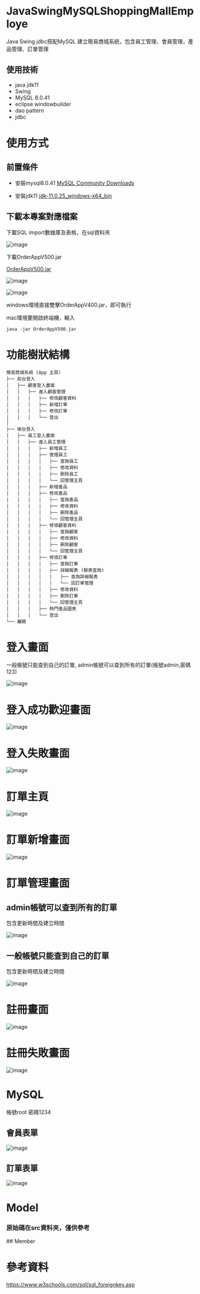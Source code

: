 # JavaSwingMySQLShoppingMallEmploye
Java Swing jdbc搭配MySQL 建立簡易商城系統，包含員工管理、會員管理，產品管理、訂單管理

## 使用技術
- java jdk11
- Swing
- MySQL 8.0.41
- eclipse windowbuilder
- dao pattern
- jdbc

# 使用方式

## 前置條件

- 安裝mysql8.0.41
[MySQL Community Downloads](https://dev.mysql.com/downloads/installer/)

- 安裝jdk11
[jdk-11.0.25_windows-x64_bin](https://www.oracle.com/tw/java/technologies/javase/jdk11-archive-downloads.html)

## 下載本專案對應檔案

下載SQL import數據庫及表格，在sql資料夾

![image](./images/20250209123204.jpg)

下載OrderAppV500.jar

[OrderAppV500.jar](https://github.com/IvesShe/JavaSwingMySQLShoppingMall/blob/main/OrderAppV400.jar)

![image](./images/20250209123255.jpg)

![image](./images/20250209125229.jpg)

windows環境直接雙擊OrderAppV400.jar，即可執行

mac環境要開啟終端機，輸入

```shell
java -jar OrderAppV500.jar
```

# 功能樹狀結構


```tree
簡易商城系統 (App 主頁)
├── 前台登入
│   ├── 顧客登入畫面
│   │   ├── 進入顧客管理
│   │   │   ├── 修改顧客資料
│   │   │   ├── 新增訂單
│   │   │   ├── 修改訂單
│   │   │   └── 登出
│
├── 後台登入
│   ├── 員工登入畫面
│   │   ├── 進入員工管理
│   │   │   ├── 新增員工
│   │   │   ├── 管理員工
│   │   │   │   ├── 查詢員工
│   │   │   │   ├── 修改資料
│   │   │   │   ├── 刪除員工
│   │   │   │   └── 回管理主頁
│   │   │   ├── 新增產品
│   │   │   ├── 修改產品
│   │   │   │   ├── 查詢產品
│   │   │   │   ├── 修改資料
│   │   │   │   ├── 刪除產品
│   │   │   │   └── 回管理主頁
│   │   │   ├── 修改顧客資料
│   │   │   │   ├── 查詢顧客
│   │   │   │   ├── 修改資料
│   │   │   │   ├── 刪除顧客
│   │   │   │   └── 回管理主頁
│   │   │   ├── 修改訂單
│   │   │   │   ├── 查詢訂單
│   │   │   │   ├── 詳細報表 (聯表查詢)
│   │   │   │   │   ├── 查詢詳細報表
│   │   │   │   │   └── 回訂單管理
│   │   │   │   ├── 修改資料
│   │   │   │   ├── 刪除訂單
│   │   │   │   └── 回管理主頁
│   │   │   ├── 熱門產品圖表
│   │   │   └── 登出
└── 離開
```

# 登入畫面

一般帳號只能查到自己的訂單, admin帳號可以查到所有的訂單(帳號admin,密碼123)

![image](./images/20250209120226.jpg)

# 登入成功歡迎畫面

![image](./images/20250209120240.jpg)

# 登入失敗畫面

![image](./images/20250211190746.jpg)

# 訂單主頁

![image](./images/20250209120324.jpg)

# 訂單新增畫面

![image](./images/20250209120418.jpg)

# 訂單管理畫面

## admin帳號可以查到所有的訂單
包含更新時間及建立時間

![image](./images/20250209120445.jpg)

## 一般帳號只能查到自己的訂單
包含更新時間及建立時間

![image](./images/20250209121432.jpg)

# 註冊畫面

![image](./images/20250209120500.jpg)

# 註冊失敗畫面

![image](./images/20250209130538.jpg)

# MySQL

帳號root
密碼1234

## 會員表單

![image](./images/20250209120632.jpg)

## 訂單表單

![image](./images/20250209120701.jpg)

# Model
<h3> 原始碼在src資料夾，僅供參考</h1>
## Member

# 參考資料

https://www.w3schools.com/sql/sql_foreignkey.asp

